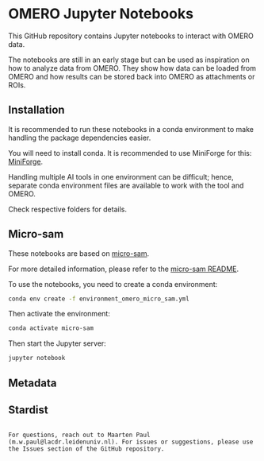 # OMERO Jupyter Notebooks

This GitHub repository contains Jupyter notebooks to interact with OMERO data.

The notebooks are still in an early stage but can be used as inspiration on how to analyze data from OMERO. They show how data can be loaded from OMERO and how results can be stored back into OMERO as attachments or ROIs.

## Installation

It is recommended to run these notebooks in a conda environment to make handling the package dependencies easier.

You will need to install conda. It is recommended to use MiniForge for this: [MiniForge](https://github.com/conda-forge/miniforge).

Handling multiple AI tools in one environment can be difficult; hence, separate conda environment files are available to work with the tool and OMERO.

Check respective folders for details.
## Micro-sam
These notebooks are based on [micro-sam](https://github.com/computational-cell-analytics/micro-sam).

For more detailed information, please refer to the [micro-sam README](../microsam/README.md).

To use the notebooks, you need to create a conda environment:

```sh
conda env create -f environment_omero_micro_sam.yml
```

Then activate the environment:

```sh
conda activate micro-sam
```

Then start the Jupyter server:

```sh
jupyter notebook
```
## Metadata


## Stardist


```

For questions, reach out to Maarten Paul (m.w.paul@lacdr.leidenuniv.nl). For issues or suggestions, please use the Issues section of the GitHub repository.
